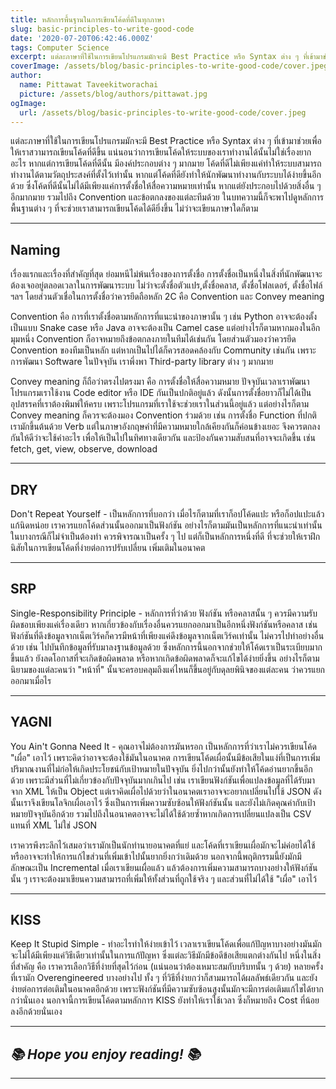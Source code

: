 ```yaml
---
title: หลักการพื้นฐานในการเขียนโค้ดที่ดีในทุกภาษา
slug: basic-principles-to-write-good-code
date: '2020-07-20T06:42:46.000Z'
tags: Computer Science
excerpt: แต่ละภาษาที่ใช้ในการเขียนโปรแกรมมักจะมี Best Practice หรือ Syntax ต่าง ๆ ที่เข้ามาช่วยเพื่อให้เราสวามารถเขียนโค้ดที่ดีขึ้น แน่นอนว่าการเขียนโค้ดให้ระบบของเราทำงานได้นั้นไม่ใช่เรื่องยากอะไร หากแต่การเขียนโค้ดที่ดีนั้น มีองค์ประกอบต่าง ๆ มากมาย
coverImage: /assets/blog/basic-principles-to-write-good-code/cover.jpeg
author:
  name: Pittawat Taveekitworachai
  picture: /assets/blog/authors/pittawat.jpg
ogImage:
  url: /assets/blog/basic-principles-to-write-good-code/cover.jpeg
---
```


แต่ละภาษาที่ใช้ในการเขียนโปรแกรมมักจะมี Best Practice หรือ Syntax ต่าง ๆ ที่เข้ามาช่วยเพื่อให้เราสวามารถเขียนโค้ดที่ดีขึ้น แน่นอนว่าการเขียนโค้ดให้ระบบของเราทำงานได้นั้นไม่ใช่เรื่องยากอะไร หากแต่การเขียนโค้ดที่ดีนั้น มีองค์ประกอบต่าง ๆ มากมาย โค้ดที่ดีไม่เพียงแค่ทำให้ระบบสามารถทำงานได้ตามวัตถุประสงค์ที่ตั้งไว้เท่านั้น หากแต่โค้ดที่ดียังทำให้นักพัฒนาทำงานกับระบบได้ง่ายขึ้นอีกด้วย ซึ่งโค้ดที่ดีนั้นไม่ได้มีเพียงแค่การตั้งชื่อให้สื่อความหมายเท่านั้น หากแต่ยังประกอบไปด้วยสิ่งอื่น ๆ อีกมากมาย รวมไปถึง Convention และข้อตกลงของแต่ละทีมด้วย ในบทความนี้ก็จะพาไปดูหลักการพื้นฐานต่าง ๆ ที่จะช่วยเราสามารถเขียนโค้ดได้ดียิ่งขึ้น ไม่ว่าจะเขียนภาษาใดก็ตาม

---

## Naming

เรื่องแรกและเรื่องที่สำคัญที่สุด ย่อมหนีไม่พ้นเรื่องของการตั้งชื่อ การตั้งชื่อเป็นหนึ่งในสิ่งที่นักพัฒนาจะต้องเจออยู่ตลอดเวลาในการพัฒนาระบบ ไม่ว่าจะตั้งชื่อตัวแปร,​ ตั้งชื่อคลาส,​ ตั้งชื่อโฟลเดอร์,​ ตั้งชื่อไฟล์ ฯลฯ โดยส่วนตัวเชื่อในการตั้งชื่อว่าควรยึดถือหลัก 2C คือ Convention และ Convey meaning

Convention คือ การที่เราตั้งชื่อตามหลักการที่แนะนำของภาษานั้น ๆ เช่น Python อาจจะต้องตั้งเป็นแบบ Snake case หรือ Java อาจจะต้องเป็น Camel case แต่อย่างไรก็ตามหากมองในอีกมุมหนึ่ง Convention ก็อาจหมายถึงข้อตกลงภายในทีมได้เช่นกัน โดยส่วนตัวมองว่าควรยึด Convention ของทีมเป็นหลัก แต่หากเป็นไปได้ก็ควรสอดคล้องกับ Community เช่นกัน เพราะการพัฒนา Software ในปัจจุบัน เราพึ่งพา Third-party library ต่าง ๆ มากมาย

Convey meaning ก็ถือว่าตรงไปตรงมา คือ การตั้งชื่อให้สื่อความหมาย ปัจจุบันเวลาเราพัฒนาโปรแกรมเราใช้งาน Code editor หรือ IDE กันเป็นปกติอยู่แล้ว ดังนั้นการตั้งชื่อยาวก็ไม่ได้เป็นอุปสรรคที่เราต้องพิมพ์ให้ครบ เพราะโปรแกรมที่เราใช้จะช่วยเราในส่วนนี้อยู่แล้ว แต่อย่างไรก็ตาม Convey meaning ก็ควรจะต้องมอง Convention ร่วมด้วย เช่น การตั้งชื่อ Function ที่ปกติเรามักขึ้นต้นด้วย Verb แต่ในภาษาอังกฤษคำที่มีความหมายใกล้เคียงกันก็ค่อนข้างเยอะ จึงควรตกลงกันให้ดีว่าจะใช้คำอะไร เพื่อให้เป็นไปในทิศทางเดียวกัน และป้องกันความสับสนที่อาจจะเกิดขึ้น เช่น fetch, get, view, observe, download

---

## DRY

Don't Repeat Yourself - เป็นหลักการที่บอกว่า เมื่อไรก็ตามที่เราก็อปโค้ดแปะ หรือก็อปแปะแล้วแก้นิดหน่อย เราควรแยกโค้ดส่วนนั้นออกมาเป็นฟังก์ชัน อย่างไรก็ตามมันเป็นหลักการที่แนะนำเท่านั้น ในบางกรณีก็ไม่จำเป็นต้องทำ ควรพิจารณาเป็นครั้ง ๆ ไป แต่ก็เป็นหลักการหนึ่งที่ดี ที่จะช่วยให้เราฝึกนิสัยในการเขียนโค้ดที่ง่ายต่อการปรับเปลี่ยน เพิ่มเติมในอนาคต

---

## SRP

Single-Responsibility Principle - หลักการที่ว่าด้วย ฟังก์ชัน หรือคลาสนั้น ๆ ควรมีความรับผิดชอบเพียงแค่เรื่องเดียว หากเกี่ยวข้องกับเรื่องอื่นควรแยกออกมาเป็นอีกหนึ่งฟังก์ชันหรือคลาส เช่น ฟังก์ชันที่ดึงข้อมูลจากเน็ตเวิร์คก็ควรมีหน้าที่เพียงแค่ดึงข้อมูลจากเน็ตเวิร์คเท่านั้น ไม่ควรไปทำอย่างอื่นด้วย เช่น ไปบันทึกข้อมูลที่รับมาลงฐานข้อมูลด้วย ซึ่งหลักการนี้นอกจากช่วยให้โค้ดเราเป็นระเบียบมากขึ้นแล้ว ยังลดโอกาสที่จะเกิดข้อผิดพลาด หรือหากเกิดข้อผิดพลาดก็จะแก้ไขได้ง่ายยิ่งขึ้น อย่างไรก็ตามนิยามของแต่ละคนว่า "หน้าที่" นั้นจะครอบคลุมถึงแค่ไหนก็ขึ้นอยู่กับดุลยพินิจของแต่ละคน ว่าควรแยกออกมาเมื่อไร

---

## YAGNI

You Ain't Gonna Need It - คุณอาจไม่ต้องการมันหรอก เป็นหลักการที่ว่าเราไม่ควรเขียนโค้ด "เผื่อ" เอาไว้ เพราะคิดว่าอาจจะต้องใช้มันในอนาคต การเขียนโค้ดเผื่อนั้นมีข้อเสียในแง่ที่เป็นการเพิ่มปริมาณงานที่ไม่ก่อให้เกิดประโยชน์กับเป้าหมายในปัจจุบัน ยิ่งไปกว่านั้นยังทำให้โค้ดอ่านยากขึ้นอีกด้วย เพราะมีส่วนที่ไม่เกี่ยวข้องกับปัจจุบันมากเกินไป เช่น เราเขียนฟังก์ชันเพื่อแปลงข้อมูลที่ได้รับมาจาก XML ให้เป็น Object แต่เราคิดเผื่อไปด้วยว่าในอนาคตเราอาจจะอยากเปลี่ยนไปใช้ JSON ดังนั้นเราจึงเขียนโลจิกเผื่อเอาไว้ ซึ่งเป็นการเพิ่มความซับซ้อนให้ฟังก์ชันนั้น และยังไม่เกิดคุณค่ากับเป้าหมายปัจจุบันอีกด้วย รวมไปถึงในอนาคตอาจจะไม่ได้ใช้ด้วยซ้ำหากเกิดการเปลี่ยนแปลงเป็น CSV แทนที่ XML ไม่ใช่ JSON

เราควรพึงระลึกไว้เสมอว่าเรามักเป็นนักทำนายอนาคตที่แย่ และโค้ดที่เราเขียนเผื่อมักจะไม่ค่อยได้ใช้ หรืออาจจะทำให้การแก้ไขส่วนที่เพิ่มเข้าไปนั้นยากยิ่งกว่าเดิมด้วย นอกจากนี้พฤติกรรมนี้ยังมักมีลักษณะเป็น Incremental เมื่อเราเขียนเผื่อแล้ว แล้วต้องการเพิ่มความสามารถบางอย่างให้ฟังก์ชันนั้น ๆ เราจะต้องมาเขียนความสามารถที่เพิ่มให้ทั้งส่วนที่ถูกใช้จริง ๆ และส่วนที่ไม่ได้ใช้ "เผื่อ" เอาไว้

---

## KISS

Keep It Stupid Simple - ทำอะไรทำให้ง่ายเข้าไว้ เวลาเราเขียนโค้ดเพื่อแก้ปัญหาบางอย่างมันมักจะไม่ได้มีเพียงแค่วิธีเดียวเท่านั้นในการแก้ปัญหา ซึ่งแต่ละวิธีมักมีข้อดีข้อเสียแตกต่างกันไป หนึ่งในสิ่งที่สำคัญ คือ เราควรเลือกวิธีที่ง่ายที่สุดไว้ก่อน (แน่นอนว่าต้องเหมาะสมกับบริบทนั้น ๆ ด้วย) หลายครั้งที่เรามัก Overengineered บางอย่างไป ทั้ง ๆ ที่วิธีที่ง่ายกว่าก็สามมารถได้ผลลัพธ์เดียวกัน และยังง่ายต่อการต่อเติมในอนาคตอีกด้วย เพราะฟังก์ชันที่มีความซับซ้อนสูงนั้นมักจะมีการต่อเติมแก้ไขได้ยากกว่านั่นเอง นอกจานี้การเขียนโค้ดตามหลักการ KISS ยังทำให้เราใช้เวลา ซึ่งก็หมายถึง Cost ที่น้อยลงอีกด้วยนั่นเอง

---

## *📚 Hope you enjoy reading! 📚*

---
